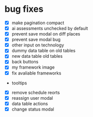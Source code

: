# bug fixes

- [x] make pagination compact
- [x] ai assessments unchecked by default
- [x] prevent save modal on diff places
- [x] prevent save modal bug
- [x] other input on technology
- [x] dummy data table on old tables
- [x] new data table old tables
- [x] back buttons
- [x] my framework image
- [x] fix avaliable frameworks
- tooltips
- [x] remove schedule reorts
- [x] reassign user modal
- [x] data table actions
- [x] change status modal
